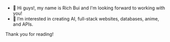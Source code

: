 - 👋 Hi guys!, my name is Rich Bui and I'm looking forward to working with you!
- 👀 I’m interested in creating AI, full-stack websites, databases, anime, and APIs.



Thank you for reading!
